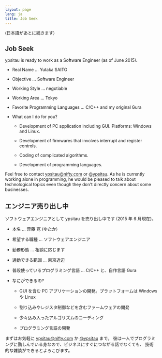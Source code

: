 ```yaml
---
layout: page
lang: ja
title: Job Seek
---
```


(日本語があとに続きます)

## Job Seek

ypsitau is ready to work as a Software Engineer (as of June 2015).


- Real Name &hellip; Yutaka SAITO

- Objective &hellip; Software Engineer

- Working Style &hellip; negotiable

- Working Area &hellip; Tokyo

- Favorite Programming Languages &hellip; C/C++ and my original Gura

- What can I do for you?

  - Development of PC application including GUI. Platforms: Windows and Linux.

  - Development of firmwares that involves interrupt and register controls.

  - Coding of complicated algorithms.

  - Development of programming languages.


Feel free to contact [ypsitau@nifty.com](mailto:ypsitau@nifty.com) or
[@ypsitau](https://twitter.com/ypsitau).
As he is currently working alone in programming, he would be pleased to
talk about technological topics even though they don't directly concern about some businesses.


## エンジニア売り出し中

ソフトウェアエンジニアとして ypsitau を売り出し中です (2015 年 6 月現在)。


- 本名 &hellip; 斉藤 寛 (ゆたか)

- 希望する職種 &hellip; ソフトウェアエンジニア

- 勤務形態 &hellip; 相談に応じます

- 通勤できる範囲 &hellip; 東京近辺

- 普段使っているプログラミング言語 &hellip; C/C++ と、自作言語 Gura

- なにができるの?

  - GUI を含む PC アプリケーションの開発。プラットフォームは Windows や Linux

  - 割り込みやレジスタ制御などを含むファームウェアの開発
  
  - 少々込み入ったアルゴリズムのコーディング

  - プログラミング言語の開発


まずはお気軽に [ypsitau@nifty.com](mailto:ypsitau@nifty.com) か
[@ypsitau](https://twitter.com/ypsitau) まで。
彼は一人でプログラミングに勤しんでいる身なので、ビジネスにすぐにつながる話でなくても、
技術的な雑談ができるとよろこびます。
